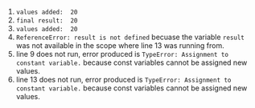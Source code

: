 1. `values added:  20`
2. `final result:  20`
3. `values added:  20`
4. `ReferenceError: result is not defined` becuase the variable `result` was not available in the scope where line 13 was running from.
5. line 9 does not run, error produced is `TypeError: Assignment to constant variable.` because const variables cannot be assigned new values.
6. line 13 does not run, error produced is `TypeError: Assignment to constant variable.` because const variables cannot be assigned new values.